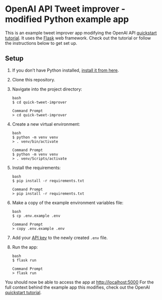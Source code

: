 # OpenAI API Tweet improver - modified Python example app

This is an example tweet improver app modifying the OpenAI API [quickstart tutorial](https://beta.openai.com/docs/quickstart). It uses the [Flask](https://flask.palletsprojects.com/en/2.0.x/) web framework. Check out the tutorial or follow the instructions below to get set up.

## Setup

1. If you don’t have Python installed, [install it from here](https://www.python.org/downloads/).

2. Clone this repository.

3. Navigate into the project directory:

   ```
   bash
   $ cd quick-tweet-improver
   ```
   
   ```
   Command Prompt
   > cd quick-tweet-improver
   ```

4. Create a new virtual environment:

   ```
   bash
   $ python -m venv venv
   > . venv/bin/activate
   ```
   
   ```
   Command Prompt
   $ python -m venv venv
   > . venv/Scripts/activate
   ```

5. Install the requirements:

   ```
   bash
   $ pip install -r requirements.txt
   ```
   
   ```
   Command Prompt
   > pip install -r requirements.txt
   ```

6. Make a copy of the example environment variables file:

   ```
   bash
   $ cp .env.example .env
   ```
   
   ```
   Command Prompt
   > copy .env.example .env
   ```

7. Add your [API key](https://beta.openai.com/account/api-keys) to the newly created `.env` file.

8. Run the app:

   ```
   bash
   $ flask run
   ```
   
	```
	Command Prompt
   > flask run
   ```

You should now be able to access the app at [http://localhost:5000](http://localhost:5000) For the full context behind the example app this modifies, check out the OpenAI [quickstart tutorial](https://beta.openai.com/docs/quickstart).
